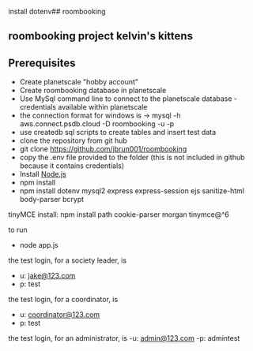 install dotenv## roombooking

## roombooking project kelvin's kittens

## Prerequisites

- Create planetscale "hobby account"
- Create roombooking database in planetscale
- Use MySql command line to connect to the planetscale database - credentials available within planetscale
- the connection format for windows is
-> mysql -h aws.connect.psdb.cloud -D roombooking -u <USERNAMEHERE> -p<PASSWORDHERE>
- use createdb sql scripts to create tables and insert test data
- clone the repository from git hub
- git clone https://github.com/jbrun001/roombooking 
- copy the .env file provided to the folder (this is not included in github because it contains credentials)
- Install [Node.js](https://nodejs.org/en/download/)
- npm install
- npm install dotenv mysql2 express express-session ejs sanitize-html body-parser bcrypt

tinyMCE install:
npm install path cookie-parser morgan tinymce@^6


to run
- node app.js

the test login, for a society leader, is
 - u: jake@123.com
 - p: test

the test login, for a coordinator, is
 - u: coordinator@123.com
 - p: test

the test login, for an administrator, is
 -u: admin@123.com
 -p: admintest
